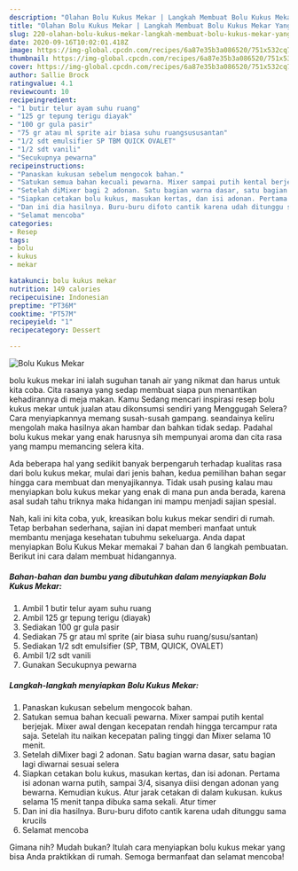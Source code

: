 ```yaml
---
description: "Olahan Bolu Kukus Mekar | Langkah Membuat Bolu Kukus Mekar Yang Mudah Dan Praktis"
title: "Olahan Bolu Kukus Mekar | Langkah Membuat Bolu Kukus Mekar Yang Mudah Dan Praktis"
slug: 220-olahan-bolu-kukus-mekar-langkah-membuat-bolu-kukus-mekar-yang-mudah-dan-praktis
date: 2020-09-16T10:02:01.418Z
image: https://img-global.cpcdn.com/recipes/6a87e35b3a086520/751x532cq70/bolu-kukus-mekar-foto-resep-utama.jpg
thumbnail: https://img-global.cpcdn.com/recipes/6a87e35b3a086520/751x532cq70/bolu-kukus-mekar-foto-resep-utama.jpg
cover: https://img-global.cpcdn.com/recipes/6a87e35b3a086520/751x532cq70/bolu-kukus-mekar-foto-resep-utama.jpg
author: Sallie Brock
ratingvalue: 4.1
reviewcount: 10
recipeingredient:
- "1 butir telur ayam suhu ruang"
- "125 gr tepung terigu diayak"
- "100 gr gula pasir"
- "75 gr atau ml sprite air biasa suhu ruangsususantan"
- "1/2 sdt emulsifier SP TBM QUICK OVALET"
- "1/2 sdt vanili"
- "Secukupnya pewarna"
recipeinstructions:
- "Panaskan kukusan sebelum mengocok bahan."
- "Satukan semua bahan kecuali pewarna. Mixer sampai putih kental berjejak. Mixer awal dengan kecepatan rendah hingga tercampur rata saja. Setelah itu naikan kecepatan paling tinggi dan Mixer selama 10 menit."
- "Setelah diMixer bagi 2 adonan. Satu bagian warna dasar, satu bagian lagi diwarnai sesuai selera"
- "Siapkan cetakan bolu kukus, masukan kertas, dan isi adonan. Pertama isi adonan warna putih, sampai 3/4, sisanya diisi dengan adonan yang bewarna. Kemudian kukus. Atur jarak cetakan di dalam kukusan. kukus selama 15 menit tanpa dibuka sama sekali. Atur timer"
- "Dan ini dia hasilnya. Buru-buru difoto cantik karena udah ditunggu sama krucils"
- "Selamat mencoba"
categories:
- Resep
tags:
- bolu
- kukus
- mekar

katakunci: bolu kukus mekar 
nutrition: 149 calories
recipecuisine: Indonesian
preptime: "PT36M"
cooktime: "PT57M"
recipeyield: "1"
recipecategory: Dessert

---
```



![Bolu Kukus Mekar](https://img-global.cpcdn.com/recipes/6a87e35b3a086520/751x532cq70/bolu-kukus-mekar-foto-resep-utama.jpg)


bolu kukus mekar ini ialah suguhan tanah air yang nikmat dan harus untuk kita coba. Cita rasanya yang sedap membuat siapa pun menantikan kehadirannya di meja makan.
Kamu Sedang mencari inspirasi resep bolu kukus mekar untuk jualan atau dikonsumsi sendiri yang Menggugah Selera? Cara menyiapkannya memang susah-susah gampang. seandainya keliru mengolah maka hasilnya akan hambar dan bahkan tidak sedap. Padahal bolu kukus mekar yang enak harusnya sih mempunyai aroma dan cita rasa yang mampu memancing selera kita.



Ada beberapa hal yang sedikit banyak berpengaruh terhadap kualitas rasa dari bolu kukus mekar, mulai dari jenis bahan, kedua pemilihan bahan segar hingga cara membuat dan menyajikannya. Tidak usah pusing kalau mau menyiapkan bolu kukus mekar yang enak di mana pun anda berada, karena asal sudah tahu triknya maka hidangan ini mampu menjadi sajian spesial.


Nah, kali ini kita coba, yuk, kreasikan bolu kukus mekar sendiri di rumah. Tetap berbahan sederhana, sajian ini dapat memberi manfaat untuk membantu menjaga kesehatan tubuhmu sekeluarga. Anda dapat menyiapkan Bolu Kukus Mekar memakai 7 bahan dan 6 langkah pembuatan. Berikut ini cara dalam membuat hidangannya.

<!--inarticleads1-->

##### Bahan-bahan dan bumbu yang dibutuhkan dalam menyiapkan Bolu Kukus Mekar:

1. Ambil 1 butir telur ayam suhu ruang
1. Ambil 125 gr tepung terigu (diayak)
1. Sediakan 100 gr gula pasir
1. Sediakan 75 gr atau ml sprite (air biasa suhu ruang/susu/santan)
1. Sediakan 1/2 sdt emulsifier (SP, TBM, QUICK, OVALET)
1. Ambil 1/2 sdt vanili
1. Gunakan Secukupnya pewarna




<!--inarticleads2-->

##### Langkah-langkah menyiapkan Bolu Kukus Mekar:

1. Panaskan kukusan sebelum mengocok bahan.
1. Satukan semua bahan kecuali pewarna. Mixer sampai putih kental berjejak. Mixer awal dengan kecepatan rendah hingga tercampur rata saja. Setelah itu naikan kecepatan paling tinggi dan Mixer selama 10 menit.
1. Setelah diMixer bagi 2 adonan. Satu bagian warna dasar, satu bagian lagi diwarnai sesuai selera
1. Siapkan cetakan bolu kukus, masukan kertas, dan isi adonan. Pertama isi adonan warna putih, sampai 3/4, sisanya diisi dengan adonan yang bewarna. Kemudian kukus. Atur jarak cetakan di dalam kukusan. kukus selama 15 menit tanpa dibuka sama sekali. Atur timer
1. Dan ini dia hasilnya. Buru-buru difoto cantik karena udah ditunggu sama krucils
1. Selamat mencoba




Gimana nih? Mudah bukan? Itulah cara menyiapkan bolu kukus mekar yang bisa Anda praktikkan di rumah. Semoga bermanfaat dan selamat mencoba!
